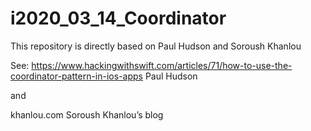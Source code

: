 # i2020_03_14_Coordinator

This repository is directly based on Paul Hudson and Soroush Khanlou

See:
https://www.hackingwithswift.com/articles/71/how-to-use-the-coordinator-pattern-in-ios-apps
Paul Hudson

and

khanlou.com
Soroush Khanlou’s blog



